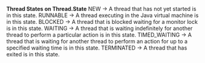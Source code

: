 **Thread States on Thread.State**
NEW -> A thread that has not yet started is in this state. 
RUNNABLE -> A thread executing in the Java virtual machine is in this state. 
BLOCKED -> A thread that is blocked waiting for a monitor lock is in this state. 
WAITING -> A thread that is waiting indefinitely for another thread to perform a particular action is in this state. 
TIMED_WAITING -> A thread that is waiting for another thread to perform an action for up to a specified waiting time is in this state. 
TERMINATED -> A thread that has exited is in this state. 